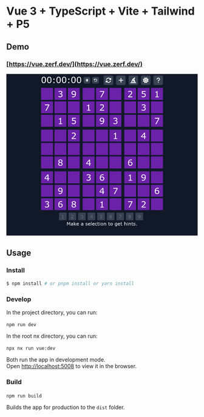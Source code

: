 # Vue 3 + TypeScript + Vite + Tailwind + P5


## Demo

### [https://vue.zerf.dev/](https://vue.zerf.dev/)
![screenshot](./public/screenshot.png)

## Usage

### Install

```bash
$ npm install # or pnpm install or yarn install
```

### Develop

In the project directory, you can run:

`npm run dev`

In the root nx directory, you can run:

`npx nx run vue:dev`

Both run the app in development mode.<br>
Open [http://localhost:5008](http://localhost:5008) to view it in the browser.

### Build

`npm run build`

Builds the app for production to the `dist` folder.
